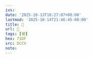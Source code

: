 ```yaml
---
ivs:
date: '2025-10-13T10:27:07+08:00'
lastmod: '2025-10-14T21:46:45-08:00'
title: 􀪀
url: 􀪀
tags: [營]
hex: 71DF
src: DCCV
note:
---
```

